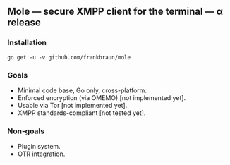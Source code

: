 ## Mole — secure XMPP client for the terminal — α release

### Installation

```
go get -u -v github.com/frankbraun/mole
```

### Goals

- Minimal code base, Go only, cross-platform.
- Enforced encryption (via OMEMO) [not implemented yet].
- Usable via Tor [not implemented yet].
- XMPP standards-compliant [not tested yet].

### Non-goals

- Plugin system.
- OTR integration.
